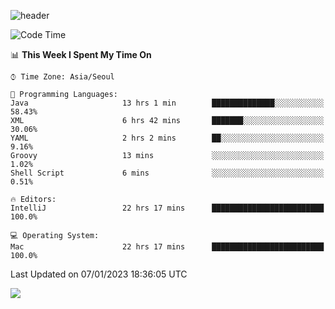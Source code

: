 ![header](https://capsule-render.vercel.app/api?type=Egg&color=timeAuto&height=300&section=header&text=PoPo&fontSize=90&animation=fadeIn)

  <!--START_SECTION:waka-->
![Code Time](http://img.shields.io/badge/Code%20Time-410%20hrs%2030%20mins-blue)

📊 **This Week I Spent My Time On** 

```text
⌚︎ Time Zone: Asia/Seoul

💬 Programming Languages: 
Java                     13 hrs 1 min        ██████████████░░░░░░░░░░░   58.43% 
XML                      6 hrs 42 mins       ███████░░░░░░░░░░░░░░░░░░   30.06% 
YAML                     2 hrs 2 mins        ██░░░░░░░░░░░░░░░░░░░░░░░   9.16% 
Groovy                   13 mins             ░░░░░░░░░░░░░░░░░░░░░░░░░   1.02% 
Shell Script             6 mins              ░░░░░░░░░░░░░░░░░░░░░░░░░   0.51%

🔥 Editors: 
IntelliJ                 22 hrs 17 mins      █████████████████████████   100.0%

💻 Operating System: 
Mac                      22 hrs 17 mins      █████████████████████████   100.0%

```


 Last Updated on 07/01/2023 18:36:05 UTC
<!--END_SECTION:waka-->



<img src="https://capsule-render.vercel.app/api?type=Egg&color=timeAuto&height=300&section=footer&text=PoPo&fontSize=90&animation=fadeIn&reversal=true" />
